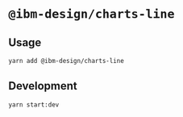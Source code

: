 # `@ibm-design/charts-line`

## Usage

```bash
yarn add @ibm-design/charts-line
```

## Development

```bash
yarn start:dev
```
